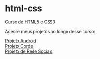 # html-css
 Curso de HTML5 e CSS3

Acesse meus projetos ao longo desse curso:

<a href="https://emersonthiago168.github.io/projeto-android" target="_blank">Projeto Android</a> <br>
<a href="https://emersonthiago168.github.io/projeto-cordel" target="_blank">Projeto Cordel</a> <br>
<a href="https://emersonthiago168.github.io/projeto-social" target="_blank">Projeto de Rede Sociais</a>

